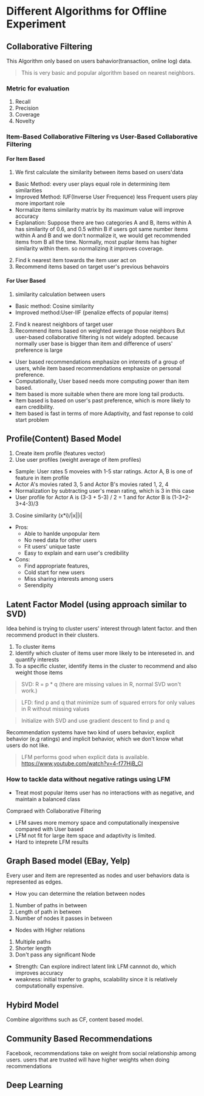 # Different Algorithms for Offline Experiment

## Collaborative Filtering
This Algorithm only based on users bahavior(transaction, online log) data.
> This is very basic and popular algorithm based on nearest neighbors.
### Metric for evaluation
1. Recall
2. Precision
3. Coverage
4. Novelty 

### Item-Based Collaborative Filtering vs User-Based Collaborative Filtering
#### For Item Based
1. We first calculate the similarity between items based on users'data
  - Basic Method: every user plays equal role in determining item similarities
  - Improved Method: IUF(Inverse User Frequence) less Frequent users play more important role
  - Normalize items similarity matrix by its maximum value will improve accuracy
  - Explanation: Suppose there are two categories A and B, items within A has similarity of 0.6, and 0.5 within B
if users got same number items within A and B and we don't normalize it, we would get recommended items from B all the time.
Normally, most puplar items has higher similarity within them. so normalizing it improves coverage.
2. Find k nearest item towards the item user act on
3. Recommend items based on target user's previous behavoirs

#### For User Based
1. similarity calculation between users 
  - Basic method: Cosine similarity
  - Improved method:User-IIF (penalize effects of popular items)
2. Find k nearest neighbors of target user
3. Recommend items based on weighted average those neighbors 
But user-based collaborative filtering is not widely adopted. 
because normally user base is bigger than item and difference of users' preference is large   

- User based recommendations emphasize on interests of a group of users, while item based recommendations emphasize on 
personal preference. 
- Computationally, User based needs more computing power than item based.
- Item based is more suitable when there are more long tail products.
- Item based is based on user's past preference, which is more likely to earn credibility. 
- Item based is fast in terms of more Adaptivity, and fast reponse to cold start problem

## Profile(Content) Based Model
1. Create item profile (features vector)
2. Use user profiles (weight average of item profiles)
- Sample: User rates 5 moveies with 1-5 star ratings. Actor A, B is one of feature in item profile
- Actor A's movies rated 3, 5 and Actor B's movies rated 1, 2, 4
- Normalization by subtracting user's mean rating, which is 3 in this case
- User profile for Actor A is  (3-3 + 5-3) / 2 = 1 and for Actor B is (1-3+2-3+4-3)/3
3. Cosine similarity (x*i)/|x||i|

- Pros: 
  - Able to hanlde unpopular item
  - No need data for other users
  - Fit users' unique taste
  - Easy to explain and earn user's credibility
- Cons: 
  - Find appropriate features, 
  - Cold start for new users  
  - Miss sharing interests among users
  - Serendipity
## Latent Factor Model (using approach similar to SVD)
Idea behind is trying to cluster users' interest through latent factor. and then recommend product
in their clusters.
1. To cluster items
2. Identify which cluster of items user more likely to be intereseted in. and quantify interests
3. To a specific cluster, identify items in the cluster to recommend and also weight those items

> SVD: R = p * q (there are missing values in R, normal SVD won't work.)

> LFD: find p and q that minimize sum of squared errors for only values in R without missing values 

> Initialize with SVD and use gradient descent to find p and q

Recommendation systems have two kind of users behavior, explicit behavior (e.g ratings) and 
implicit behavior, which we don't know what users do not like.
> LFM performs good when explicit data is available.
> https://www.youtube.com/watch?v=4-f77HjB_CI

### How to tackle data without negative ratings using LFM 
- Treat most popular items user has no interactions with as negative, and maintain a balanced class

Compraed with Collaborative Filtering
- LFM saves more memory space and computationally inexpensive compared with User based
- LFM not fit for large item space and adaptivity is limited.
- Hard to inteprete LFM results

## Graph Based model (EBay, Yelp)

Every user and item are represented as nodes and user behaviors data is represented as edges.
- How you can determine the relation between nodes
1. Number of paths in between 
2. Length of path in between 
3. Number of nodes it passes in between

- Nodes with Higher relations 
1. Multiple paths
2. Shorter length
3. Don't pass any significant Node

- Strength: Can explore indirect latent link LFM cannnot do, which improves accuracy
- weakness: initial tranfer to graphs, scalability since it is relatively computationally expensive.

## Hybird Model
Combine algorithms such as CF, content based model. 

## Community Based Recommendations
Facebook, recommendations take on weight from social relationship among users. 
users that are trusted will have higher weights when doing recommendations 

## Deep Learning


